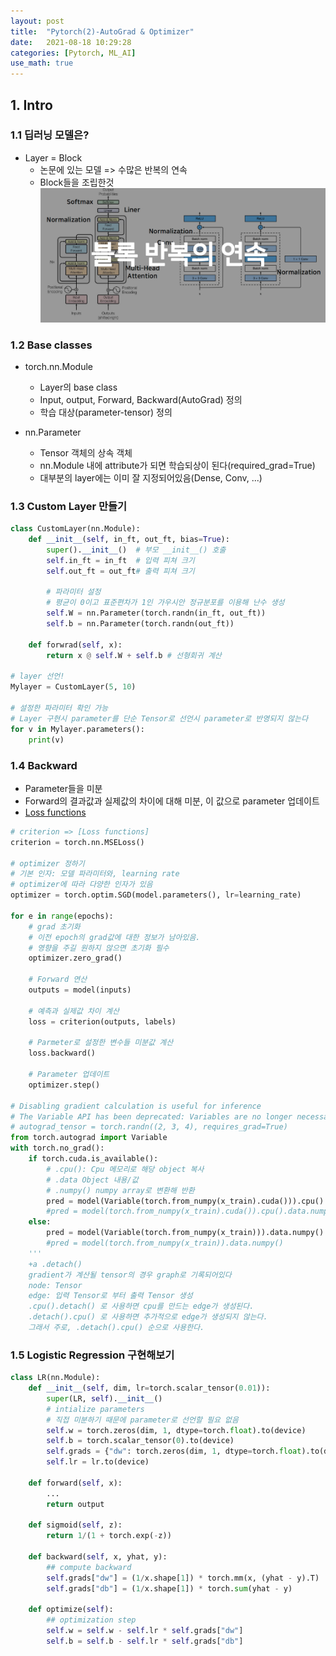 ```yaml
---
layout: post
title:  "Pytorch(2)-AutoGrad & Optimizer"
date:   2021-08-18 10:29:28
categories: [Pytorch, ML_AI]
use_math: true
---
```


## 1. Intro
### 1.1 딥러닝 모델은?
* Layer = Block
    * 논문에 있는 모델 => 수많은 반복의 연속
    * Block들을 조립한것
![](/assets/image/Pytorch/py2_1.PNG)

### 1.2 Base classes
* torch.nn.Module
    * Layer의 base class
    * Input, output, Forward, Backward(AutoGrad) 정의
    * 학습 대상(parameter-tensor) 정의

* nn.Parameter
    * Tensor 객체의 상속 객체
    * nn.Module 내에 attribute가 되면 학습되상이 된다(required_grad=True)
    * 대부분의 layer에는 이미 잘 지정되어있음(Dense, Conv, ...)

### 1.3 Custom Layer 만들기

```python
class CustomLayer(nn.Module):
    def __init__(self, in_ft, out_ft, bias=True):
        super().__init__()  # 부모 __init__() 호출
        self.in_ft = in_ft  # 입력 피쳐 크기
        self.out_ft = out_ft# 출력 피쳐 크기

        # 파라미터 설정
        # 평균이 0이고 표준편차가 1인 가우시안 정규분포를 이용해 난수 생성
        self.W = nn.Parameter(torch.randn(in_ft, out_ft))
        self.b = nn.Parameter(torch.randn(out_ft))

    def forwrad(self, x):
        return x @ self.W + self.b # 선형회귀 계산

# layer 선언!
Mylayer = CustomLayer(5, 10)

# 설정한 파라미터 확인 가능 
# Layer 구현시 parameter를 단순 Tensor로 선언시 parameter로 반영되지 않는다
for v in Mylayer.parameters():
    print(v)
```
### 1.4 Backward
* Parameter들을 미분
* Forward의 결과값과 실제값의 차이에 대해 미분, 이 값으로 parameter 업데이트
* [Loss functions](https://pytorch.org/docs/stable/nn.html#loss-functions)

```python
# criterion => [Loss functions]
criterion = torch.nn.MSELoss()

# optimizer 정하기
# 기본 인자: 모델 파라미터와, learning rate
# optimizer에 따라 다양한 인자가 있음
optimizer = torch.optim.SGD(model.parameters(), lr=learning_rate)

for e in range(epochs):
    # grad 초기화
    # 이전 epoch의 grad값에 대한 정보가 남아있음.
    # 영향을 주길 원하지 않으면 초기화 필수
    optimizer.zero_grad()

    # Forward 연산
    outputs = model(inputs)

    # 예측과 실제값 차이 계산
    loss = criterion(outputs, labels)
    
    # Parmeter로 설정한 변수들 미분값 계산
    loss.backward()

    # Parameter 업데이트
    optimizer.step()

# Disabling gradient calculation is useful for inference
# The Variable API has been deprecated: Variables are no longer necessary to use autograd with tensors. 
# autograd_tensor = torch.randn((2, 3, 4), requires_grad=True)
from torch.autograd import Variable
with torch.no_grad():
    if torch.cuda.is_available():
        # .cpu(): Cpu 메모리로 해당 object 복사
        # .data Object 내용/값
        # .numpy() numpy array로 변환해 반환
        pred = model(Variable(torch.from_numpy(x_train).cuda())).cpu().data.numpy()
        #pred = model(torch.from_numpy(x_train).cuda()).cpu().data.numpy()
    else: 
        pred = model(Variable(torch.from_numpy(x_train))).data.numpy()
        #pred = model(torch.from_numpy(x_train)).data.numpy() 
    '''
    +a .detach()
    gradient가 계산될 tensor의 경우 graph로 기록되어있다
    node: Tensor
    edge: 입력 Tensor로 부터 출력 Tensor 생성
    .cpu().detach() 로 사용하면 cpu를 만드는 edge가 생성된다.
    .detach().cpu() 로 사용하면 추가적으로 edge가 생성되지 않는다.
    그래서 주로, .detach().cpu() 순으로 사용한다.
```

### 1.5 Logistic Regression 구현해보기

```python
class LR(nn.Module):
    def __init__(self, dim, lr=torch.scalar_tensor(0.01)):
        super(LR, self).__init__()
        # intialize parameters
        # 직접 미분하기 때문에 parameter로 선언할 필요 없음
        self.w = torch.zeros(dim, 1, dtype=torch.float).to(device)
        self.b = torch.scalar_tensor(0).to(device)
        self.grads = {"dw": torch.zeros(dim, 1, dtype=torch.float).to(device)      ,"db": torch.scalar_tensor(0).to(device)}
        self.lr = lr.to(device)

    def forward(self, x):
        ...
        return output

    def sigmoid(self, z):
        return 1/(1 + torch.exp(-z))

    def backward(self, x, yhat, y):
        ## compute backward
        self.grads["dw"] = (1/x.shape[1]) * torch.mm(x, (yhat - y).T)
        self.grads["db"] = (1/x.shape[1]) * torch.sum(yhat - y)
    
    def optimize(self):
        ## optimization step
        self.w = self.w - self.lr * self.grads["dw"]
        self.b = self.b - self.lr * self.grads["db"]
```
